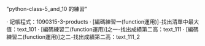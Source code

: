 "python-class-5_and_10 的練習"

‧ 記帳程式：1090315-3-products
‧ [編碼練習一(function運用)]-找出清單中最大值：text_101
‧ [編碼練習二(function運用)]之一-找出成績第二高：text_111
‧ [編碼練習二(function運用)]之二-找出成績第二高：text_111_2